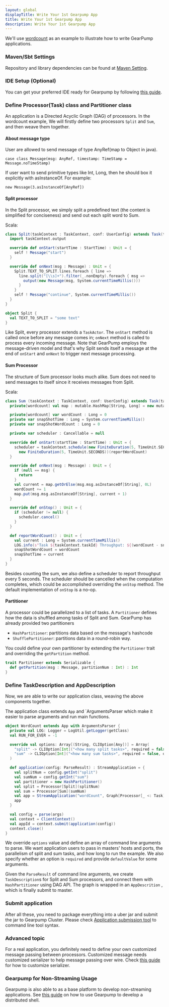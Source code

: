 ```yaml
---
layout: global
displayTitle: Write Your 1st Gearpump App
title: Write Your 1st Gearpump App
description: Write Your 1st Gearpump App
---
```


We'll use [wordcount](https://github.com/gearpump/gearpump/blob/master/examples/streaming/wordcount/src/main/scala/io/gearpump/streaming/examples/wordcount/) as an example to illustrate how to write GearPump applications.

### Maven/Sbt Settings

Repository and library dependencies can be found at [Maven Setting](maven-setting.html).

### IDE Setup (Optional)
You can get your preferred IDE ready for Gearpump by following [this guide](dev-ide-setup.html). 

### Define Processor(Task) class and Partitioner class

An application is a Directed Acyclic Graph (DAG) of processors. In the wordcount example, We will firstly define two processors `Split` and `Sum`, and then weave them together.

#### About message type

User are allowed to send message of type AnyRef(map to Object in java).

```
case class Message(msg: AnyRef, timestamp: TimeStamp = Message.noTimeStamp)
```

If user want to send primitive types like Int, Long, then he should box it explicitly with asInstanceOf. For example:

```
new Message(3.asInstanceOf[AnyRef])
```

#### Split processor

In the Split processor, we simply split a predefined text (the content is simplified for conciseness) and send out each split word to Sum.

Scala:

```scala
class Split(taskContext : TaskContext, conf: UserConfig) extends Task(taskContext, conf) {
  import taskContext.output

  override def onStart(startTime : StartTime) : Unit = {
    self ! Message("start")
  }

  override def onNext(msg : Message) : Unit = {
    Split.TEXT_TO_SPLIT.lines.foreach { line =>
      line.split("[\\s]+").filter(_.nonEmpty).foreach { msg =>
        output(new Message(msg, System.currentTimeMillis()))
      }
    }
    self ! Message("continue", System.currentTimeMillis())
  }
}

object Split {
  val TEXT_TO_SPLIT = "some text"
}
```



Like Split, every processor extends a `TaskActor`.  The `onStart` method is called once before any message comes in; `onNext` method is called to process every incoming message. Note that GearPump employs the message-driven model and that's why Split sends itself a message at the end of `onStart` and `onNext` to trigger next message processing.

#### Sum Processor

The structure of Sum processor looks much alike. Sum does not need to send messages to itself since it receives messages from Split.

Scala:

```scala
class Sum (taskContext : TaskContext, conf: UserConfig) extends Task(taskContext, conf) {
  private[wordcount] val map : mutable.HashMap[String, Long] = new mutable.HashMap[String, Long]()

  private[wordcount] var wordCount : Long = 0
  private var snapShotTime : Long = System.currentTimeMillis()
  private var snapShotWordCount : Long = 0

  private var scheduler : Cancellable = null

  override def onStart(startTime : StartTime) : Unit = {
    scheduler = taskContext.schedule(new FiniteDuration(5, TimeUnit.SECONDS),
      new FiniteDuration(5, TimeUnit.SECONDS))(reportWordCount)
  }

  override def onNext(msg : Message) : Unit = {
    if (null == msg) {
      return
    }
    val current = map.getOrElse(msg.msg.asInstanceOf[String], 0L)
    wordCount += 1
    map.put(msg.msg.asInstanceOf[String], current + 1)
  }

  override def onStop() : Unit = {
    if (scheduler != null) {
      scheduler.cancel()
    }
  }

  def reportWordCount() : Unit = {
    val current : Long = System.currentTimeMillis()
    LOG.info(s"Task ${taskContext.taskId} Throughput: ${(wordCount - snapShotWordCount, (current - snapShotTime) / 1000)} (words, second)")
    snapShotWordCount = wordCount
    snapShotTime = current
  }
}
```

Besides counting the sum, we also define a scheduler to report throughput every 5 seconds. The scheduler should be cancelled when the computation completes, which could be accomplished overriding the `onStop` method. The default implementation of `onStop` is a no-op.

#### Partitioner

A processor could be parallelized to a list of tasks. A `Partitioner` defines how the data is shuffled among tasks of Split and Sum. GearPump has already provided two partitioners

* `HashPartitioner`: partitions data based on the message's hashcode
* `ShufflePartitioner`: partitions data in a round-robin way.

You could define your own partitioner by extending the `Partitioner` trait and overriding the `getPartition` method.

```scala
trait Partitioner extends Serializable {
  def getPartition(msg : Message, partitionNum : Int) : Int
}
```

### Define TaskDescription and AppDescription

Now, we are able to write our application class, weaving the above components together.

The application class extends `App` and `ArgumentsParser which make it easier to parse arguments and run main functions.

```scala
object WordCount extends App with ArgumentsParser {
  private val LOG: Logger = LogUtil.getLogger(getClass)
  val RUN_FOR_EVER = -1

  override val options: Array[(String, CLIOption[Any])] = Array(
    "split" -> CLIOption[Int]("<how many split tasks>", required = false, defaultValue = Some(1)),
    "sum" -> CLIOption[Int]("<how many sum tasks>", required = false, defaultValue = Some(1))
  )

  def application(config: ParseResult) : StreamApplication = {
    val splitNum = config.getInt("split")
    val sumNum = config.getInt("sum")
    val partitioner = new HashPartitioner()
    val split = Processor[Split](splitNum)
    val sum = Processor[Sum](sumNum)
    val app = StreamApplication("wordCount", Graph[Processor[_ <: Task], Partitioner](split ~ partitioner ~> sum), UserConfig.empty)
    app
  }

  val config = parse(args)
  val context = ClientContext()
  val appId = context.submit(application(config))
  context.close()
}

```

We override `options` value and define an array of command line arguments to parse. We want application users to pass in masters' hosts and ports, the parallelism of split and sum tasks, and how long to run the example. We also specify whether an option is `required` and provide `defaultValue` for some arguments.

Given the `ParseResult` of command line arguments, we create `TaskDescription`s for Split and Sum processors, and connect them with `HashPartitioner` using DAG API. The graph is wrapped in an `AppDescrition` , which is finally submit to master.

### Submit application

After all these, you need to package everything into a uber jar and submit the jar to Gearpump Cluster. Please check [Application submission tool](Commandline.html) to command line tool syntax.


### Advanced topic
For a real application, you definitely need to define your own customized message passing between processors.
Customized message needs customized serializer to help message passing over wire.
Check [this guide](dev-custom-serializer.md) for how to customize serializer.

### Gearpump for Non-Streaming Usage
Gearpump is also able to as a base platform to develop non-streaming applications. See [this guide](dev-non-streaming-example.html) on how to use Gearpump to develop a distributed shell.
